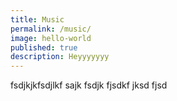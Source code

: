 ```yaml
---
title: Music
permalink: /music/
image: hello-world
published: true
description: Heyyyyyyy
---
```

fsdjkjkfsdjlkf sajk fsdjk fjsdkf jksd fjsd
